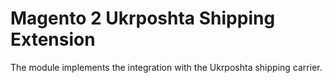 # Magento 2 Ukrposhta Shipping Extension

The module implements the integration with the Ukrposhta shipping carrier.

